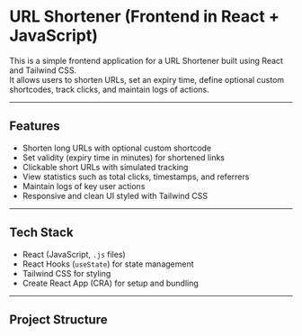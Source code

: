 # URL Shortener (Frontend in React + JavaScript)

This is a simple frontend application for a URL Shortener built using React and Tailwind CSS.  
It allows users to shorten URLs, set an expiry time, define optional custom shortcodes, track clicks, and maintain logs of actions.  

---

## Features
- Shorten long URLs with optional custom shortcode  
- Set validity (expiry time in minutes) for shortened links  
- Clickable short URLs with simulated tracking  
- View statistics such as total clicks, timestamps, and referrers  
- Maintain logs of key user actions  
- Responsive and clean UI styled with Tailwind CSS  

---

## Tech Stack
- React (JavaScript, `.js` files)  
- React Hooks (`useState`) for state management  
- Tailwind CSS for styling  
- Create React App (CRA) for setup and bundling  

---

## Project Structure
